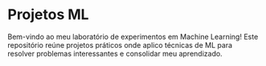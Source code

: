# Projetos ML
Bem-vindo ao meu laboratório de experimentos em Machine Learning! Este repositório reúne projetos práticos onde aplico técnicas de ML para resolver problemas interessantes e consolidar meu aprendizado.
